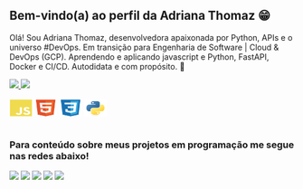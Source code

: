 ## Bem-vindo(a) ao perfil da Adriana Thomaz 😁

Olá! Sou Adriana Thomaz, desenvolvedora apaixonada por Python, APIs e o universo #DevOps.
Em transição para Engenharia de Software | Cloud & DevOps (GCP).
Aprendendo e aplicando javascript e Python, FastAPI, Docker e CI/CD. Autodidata e com propósito. 🌱

<div>
  <a href="https://github.com/adrianathomaz">
    <img height="180em" src="https://github-readme-stats.vercel.app/api?username=adrianathomaz&show_icons=true&theme=radical&include_all_commits=true&count_private=true"/>
  </a>
  <img height="180em" src="https://github-readme-stats.vercel.app/api/top-langs/?username=adrianathomaz&layout=compact&langs_count=6&theme=tokyonight"/>
</div>

<div style="display: inline_block"><br>
  <img align="center" alt="Js" height="30" width="40" src="https://raw.githubusercontent.com/devicons/devicon/master/icons/javascript/javascript-plain.svg">
  <img align="center" alt="HTML" height="30" width="40" src="https://raw.githubusercontent.com/devicons/devicon/master/icons/html5/html5-original.svg">
  <img align="center" alt="CSS" height="30" width="40" src="https://raw.githubusercontent.com/devicons/devicon/master/icons/css3/css3-original.svg">
  <img align="center" alt="Python" height="30" width="40" src="https://raw.githubusercontent.com/devicons/devicon/master/icons/python/python-original.svg">
</div>
<br>

### Para conteúdo sobre meus projetos em programação me segue nas redes abaixo!

<div>
  <a href="https://www.youtube.com/channel/UCrRSl5VdEdGj8vC8kTQiIRA" target="_blank"><img src="https://img.shields.io/badge/YouTube-FF0000?style=for-the-badge&logo=youtube&logoColor=white" target="_blank"></a>
  <a href="https://instagram.com/adrianathomazdev" target="_blank"><img src="https://img.shields.io/badge/-Instagram-%23E4405F?style=for-the-badge&logo=instagram&logoColor=white" target="_blank"></a>
  <a href="https://discord.gg/5DVhGKVf4h" target="_blank"><img src="https://img.shields.io/badge/Discord-7289DA?style=for-the-badge&logo=discord&logoColor=white" target="_blank"></a>
  <a href="mailto:adrianathomazdeveloper@gmail.com"><img src="https://img.shields.io/badge/-Gmail-%23333?style=for-the-badge&logo=gmail&logoColor=white" target="_blank"></a>
  <a href="https://www.linkedin.com/in/adrianathomaz-melao" target="_blank"><img src="https://img.shields.io/badge/-LinkedIn-%230077B5?style=for-the-badge&logo=linkedin&logoColor=white" target="_blank"></a>
</div>

